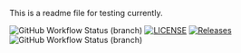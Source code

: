 This is a readme file for testing currently.

![GitHub Workflow Status (branch)](https://img.shields.io/github/actions/workflow/status/DenverCav/Sem2/main.yml?branch=master)
[![LICENSE](https://img.shields.io/github/license/DenverCav/sem.svg?style=flat-square)](https://github.com/DenverCav/Sem2/blob/master/LICENSE)
[![Releases](https://img.shields.io/github/release/DenverCav/sem/all.svg?style=flat-square)](https://github.com/DenverCav/sem/releases)
![GitHub Workflow Status (branch)](https://img.shields.io/github/actions/workflow/status/DenverCav/sem/main.yml?branch=master)

